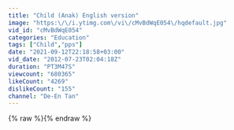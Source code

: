 ```yaml
---
title: "Child (Anak) English version"
image: "https:\/\/i.ytimg.com\/vi\/cMvBdWqE054\/hqdefault.jpg"
vid_id: "cMvBdWqE054"
categories: "Education"
tags: ["Child","pps"]
date: "2021-09-12T22:18:58+03:00"
vid_date: "2012-07-23T02:04:18Z"
duration: "PT3M47S"
viewcount: "680365"
likeCount: "4269"
dislikeCount: "155"
channel: "De-En Tan"
---
```

{% raw %}{% endraw %}
